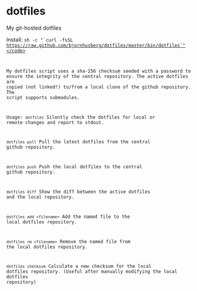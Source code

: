 dotfiles
========

My git-hosted dotfiles

Install:
<code>sh -c "\`curl -fsSL https://raw.github.com/bjornhusberg/dotfiles/master/bin/dotfiles`"</code>

My dotfiles script uses a sha-256 checksum seeded with a password to ensure the integrity of the central repository.
The active dotfiles are copied (not linked!) to/from a local clone of the github repository. The script
supports submodules.

Usage:
<code>dotfiles</code>
Silently check the dotfiles for local or remote changes and report to stdout.

<code>dotfiles pull</code>
Pull the latest dotfiles from the central github repository.

<code>dotfiles push</code>
Push the local dotfiles to the central github repository.

<code>dotfiles diff</code>
Show the diff between the active dotfiles and the local repository.

<code>dotfiles add &lt;filename&gt;</code>
Add the named file to the local dotfiles repository.

<code>dotfiles rm &lt;filename&gt;</code>
Remove the named file from the local dotfiles repository.

<code>dotfiles checksum</code>
Calculate a new checksum for the local dotfiles repository.
(Useful after manually modifying the local dotfiles repository)
